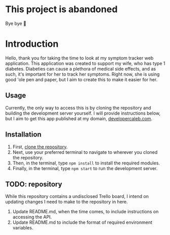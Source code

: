 # This project is abandoned 

Bye bye 👋

# Introduction

Hello, thank you for taking the time to look at my symptom tracker web application. This application was created to support my wife, who has type 1 diabetes. Diabeties can cause a plethora of medical side effects, and as such, it's important for her to track her symptoms. Right now, she is using good 'ole pen and paper, but I aim to create this to make it easier for her.

## Usage

Currently, the only way to access this is by cloning the repository and building the development server yourself. I will provide instructions below, but I aim to get this app published at my domain, [developercaleb.com](https://developercaleb.com).

## Installation

1. First, [clone the repository](https://github.com/minifiedcode/symptom-tracker.git).
2. Next, use your preferred terminal to navigate to wherever you cloned the repository.
3. Then, in the terminal, type `npm install` to install the required modules.
4. Finally, in the terminal, type `npm start` to run the development server.

## TODO: repository

While this repository contains a undisclosed Trello board, I intend on updating changes I need to make to the repository in here.

1. Update README.md, when the time comes, to include instructions on accessing the API.
2. Update README.md to include the format of required environment variables.
